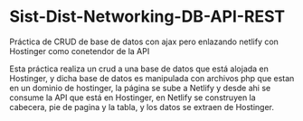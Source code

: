 # Sist-Dist-Networking-DB-API-REST
Práctica de CRUD de base de datos con ajax pero enlazando netlify con Hostinger como conetendor de la API

Esta práctica realiza un crud a una base de datos que está alojada en Hostinger, y dicha base de datos es manipulada con archivos php que estan en un dominio de hostinger,
la página se sube a Netlify y desde ahi se consume la API que está en Hostinger, en Netlify se construyen la cabecera, pie de pagina y la tabla, y los datos se extraen de
Hostinger.
